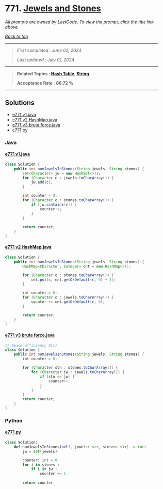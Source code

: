 # 771. [Jewels and Stones](<https://leetcode.com/problems/jewels-and-stones>)

*All prompts are owned by LeetCode. To view the prompt, click the title link above.*

*[Back to top](<../README.md>)*

------

> *First completed : June 02, 2024*
>
> *Last updated : July 01, 2024*

------

> **Related Topics** : **[Hash Table](<by_topic/Hash Table.md>), [String](<by_topic/String.md>)**
>
> **Acceptance Rate** : **88.72 %**

------

## Solutions

- [e771 v1.java](<../my-submissions/e771 v1.java>)
- [e771 v2 HashMap.java](<../my-submissions/e771 v2 HashMap.java>)
- [e771 v3 brute force.java](<../my-submissions/e771 v3 brute force.java>)
- [e771.py](<../my-submissions/e771.py>)
### Java
#### [e771 v1.java](<../my-submissions/e771 v1.java>)
```Java
class Solution {
    public int numJewelsInStones(String jewels, String stones) {
        Set<Character> jw = new HashSet<>();
        for (Character c : jewels.toCharArray()) {
            jw.add(c);
        }

        int counter = 0;
        for (Character c : stones.toCharArray()) {
            if (jw.contains(c)) {
                counter++;
            }
        }
        
        return counter;
    }
}
```

#### [e771 v2 HashMap.java](<../my-submissions/e771 v2 HashMap.java>)
```Java
class Solution {
    public int numJewelsInStones(String jewels, String stones) {
        HashMap<Character, Integer> cnt = new HashMap<>();

        for (Character c : stones.toCharArray()) {
            cnt.put(c, cnt.getOrDefault(c, 0) + 1);
        }

        int counter = 0;
        for (Character c : jewels.toCharArray()) {
            counter += cnt.getOrDefault(c, 0);
        }

        return counter;
    }
}
```

#### [e771 v3 brute force.java](<../my-submissions/e771 v3 brute force.java>)
```Java
// Space efficiency O(1)
class Solution {
    public int numJewelsInStones(String jewels, String stones) {
        int counter = 0;

        for (Character stn : stones.toCharArray()) {
            for (Character jw : jewels.toCharArray()) {
                if (stn == jw) {
                    counter++;
                }
            }
        }
        return counter;
    }
}
```

### Python
#### [e771.py](<../my-submissions/e771.py>)
```Python
class Solution:
    def numJewelsInStones(self, jewels: str, stones: str) -> int:
        jw = set(jewels)

        counter: int = 0
        for i in stones :
            if i in jw :
                counter += 1
        
        return counter
```

